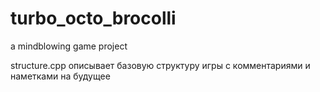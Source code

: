 # turbo_octo_brocolli
a mindblowing game project

structure.cpp описывает базовую структуру игры с комментариями и наметками на будущее
